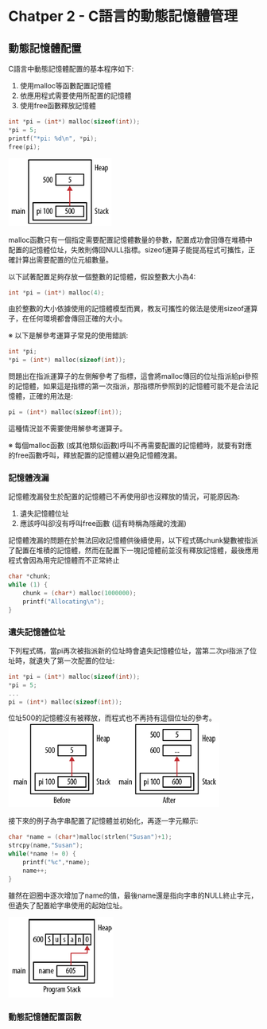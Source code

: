 # Chatper 2 - C語言的動態記憶體管理
## 動態記憶體配置
C語言中動態記憶體配置的基本程序如下:
1. 使用malloc等函數配置記憶體
2. 依應用程式需要使用所配置的記憶體
3. 使用free函數釋放記憶體

```c
int *pi = (int*) malloc(sizeof(int));
*pi = 5;
printf("*pi: %d\n", *pi);
free(pi);
```

![Figure 2-1](./Fig/Figure2-1.png)

malloc函數只有一個指定需要配置記憶體數量的參數，配置成功會回傳在堆積中配置的記憶體位址，失敗則傳回NULL指標。sizeof運算子能提高程式可攜性，正確計算出需要配置的位元組數量。

以下試著配置足夠存放一個整數的記憶體，假設整數大小為4:
```c
int *pi = (int*) malloc(4);
```

由於整數的大小依據使用的記憶體模型而異，教友可攜性的做法是使用sizeof運算子，在任何環境都會傳回正確的大小。

※ 以下是解參考運算子常見的使用錯誤:
```c
int *pi;
*pi = (int*) malloc(sizeof(int));
```
問題出在指派運算子的左側解參考了指標，這會將malloc傳回的位址指派給pi參照的記憶體，如果這是指標的第一次指派，那指標所參照到的記憶體可能不是合法記憶體，正確的用法是:
```c
pi = (int*) malloc(sizeof(int));
```
這種情況並不需要使用解參考運算子。

※ 每個malloc函數 (或其他類似函數)呼叫不再需要配置的記憶體時，就要有對應的free函數呼叫，釋放配置的記憶體以避免記憶體洩漏。

### 記憶體洩漏
記憶體洩漏發生於配置的記憶體已不再使用卻也沒釋放的情況，可能原因為:
1. 遺失記憶體位址
2. 應該呼叫卻沒有呼叫free函數 (這有時稱為隱藏的洩漏)

記憶體洩漏的問題在於無法回收記憶體供後續使用，以下程式碼chunk變數被指派了配置在堆積的記憶體，然而在配置下一塊記憶體前並沒有釋放記憶體，最後應用程式會因為用完記憶體而不正常終止
```c
char *chunk;
while (1) {
    chunk = (char*) malloc(1000000);
    printf("Allocating\n");
}
```

### 遺失記憶體位址
下列程式碼，當pi再次被指派新的位址時會遺失記憶體位址，當第二次pi指派了位址時，就遺失了第一次配置的位址:
```c
int *pi = (int*) malloc(sizeof(int));
*pi = 5;
...
pi = (int*) malloc(sizeof(int));
```

位址500的記憶體沒有被釋放，而程式也不再持有這個位址的參考。
![Figure 2-3](./Fig/Figure2-3.png)

接下來的例子為字串配置了記憶體並初始化，再逐一字元顯示:
```c
char *name = (char*)malloc(strlen("Susan")+1);
strcpy(name,"Susan");
while(*name != 0) {
    printf("%c",*name);
    name++;
}
```

雖然在迴圈中逐次增加了name的值，最後name還是指向字串的NULL終止字元，但遺失了配置給字串使用的起始位址。

![Figure 2-4](./Fig/Figure2-4.png)

### 動態記憶體配置函數